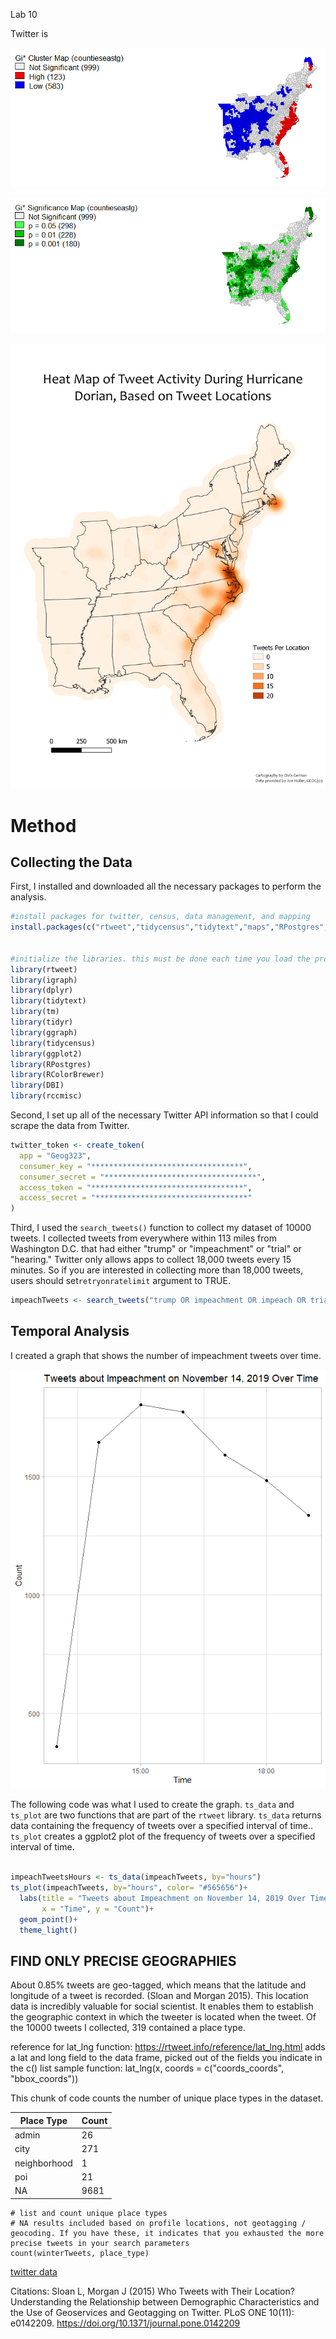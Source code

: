 Lab 10

Twitter is

![counties](countieseastgGetisOrdMapFrame.png)

![counties2](countieseastgGetisOrdMapFrame2.png)

![heat_map](Heat_map.png)

# Method
## Collecting the Data
First, I installed and downloaded all the necessary packages to perform the analysis. 
```R
#install packages for twitter, census, data management, and mapping
install.packages(c("rtweet","tidycensus","tidytext","maps","RPostgres","igraph","tm", "ggplot2","RColorBrewer","rccmisc","ggraph"))


#initialize the libraries. this must be done each time you load the project
library(rtweet)
library(igraph)
library(dplyr)
library(tidytext)
library(tm)
library(tidyr)
library(ggraph)
library(tidycensus)
library(ggplot2)
library(RPostgres)
library(RColorBrewer)
library(DBI)
library(rccmisc)
```

Second, I set up all of the necessary Twitter API information so that I could scrape the data from Twitter. 

```R
twitter_token <- create_token(
  app = "Geog323",  				
  consumer_key = "**********************************",  		
  consumer_secret = "**********************************",
  access_token = "**********************************",
  access_secret = "**********************************"
)
```

Third, I used the ```search_tweets()``` function to collect my dataset of 10000 tweets. I collected tweets from everywhere within 113 miles from Washington D.C. that had either "trump" or "impeachment" or "trial" or "hearing." Twitter only allows apps to collect 18,000 tweets every 15 minutes. So if you are interested in collecting more than 18,000 tweets, users should set```retryonratelimit``` argument to TRUE.

```R
impeachTweets <- search_tweets("trump OR impeachment OR impeach OR trial OR hearing", n=10000, retryonratelimit=FALSE, include_rts=FALSE, token=twitter_token, geocode="38.905008,-77.036571, 113mi")
```

## Temporal Analysis

I created a graph that shows the number of impeachment tweets over time.

![temporal](./over_time.png/)


The following code was what I used to create the graph. ```ts_data``` and ```ts_plot``` are two functions that are part of the ```rtweet``` library. ```ts_data``` returns data containing the frequency of tweets over a specified interval of time.. ```ts_plot``` creates a ggplot2 plot of the frequency of tweets over a specified interval of time.

```R

impeachTweetsHours <- ts_data(impeachTweets, by="hours")
ts_plot(impeachTweets, by="hours", color= "#565656")+
  labs(title = "Tweets about Impeachment on November 14, 2019 Over Time",
       x = "Time", y = "Count")+
  geom_point()+
  theme_light()
  ``` 
  
  
  

 
  ## FIND ONLY PRECISE GEOGRAPHIES
  
  About 0.85% tweets are geo-tagged, which means that the latitude and longitude of a tweet is recorded. (Sloan and Morgan 2015). This location data is incredibly valuable for social scientist. It enables them to establish the geographic context in which the tweeter is located when the tweet. Of the 10000 tweets I collected, 319 contained a place type.
  
reference for lat_lng function: https://rtweet.info/reference/lat_lng.html
adds a lat and long field to the data frame, picked out of the fields you indicate in the c() list
sample function: lat_lng(x, coords = c("coords_coords", "bbox_coords"))

This chunk of code counts the number of unique place types in the dataset.

| Place Type| Count|
| ------------- | ------------- |
| admin|26|
| city|271|
|neighborhood|1|
|poi|21|
|NA|9681|
```
# list and count unique place types
# NA results included based on profile locations, not geotagging / geocoding. If you have these, it indicates that you exhausted the more precise tweets in your search parameters
count(winterTweets, place_type)
```


[twitter data](./status_id.csv)

Citations:
Sloan L, Morgan J (2015) Who Tweets with Their Location? Understanding the Relationship between Demographic Characteristics and the Use of Geoservices and Geotagging on Twitter. PLoS ONE 10(11): e0142209. https://doi.org/10.1371/journal.pone.0142209
